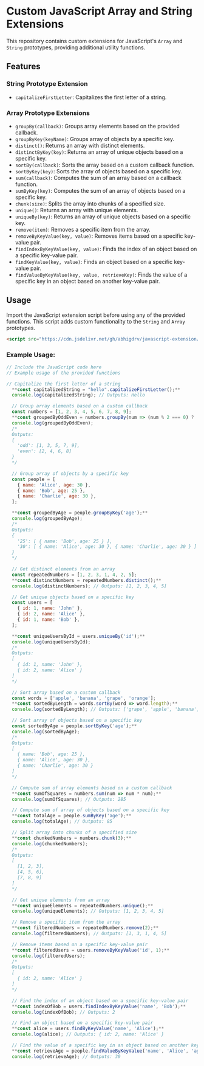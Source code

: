 # Custom JavaScript Array and String Extensions

This repository contains custom extensions for JavaScript's `Array` and `String` prototypes, providing additional utility functions.

## Features

### String Prototype Extension

- `capitalizeFirstLetter`: Capitalizes the first letter of a string.

### Array Prototype Extensions

- `groupBy(callback)`: Groups array elements based on the provided callback.
- `groupByKey(keyName)`: Groups array of objects by a specific key.
- `distinct()`: Returns an array with distinct elements.
- `distinctByKey(key)`: Returns an array of unique objects based on a specific key.
- `sortBy(callback)`: Sorts the array based on a custom callback function.
- `sortByKey(key)`: Sorts the array of objects based on a specific key.
- `sum(callback)`: Computes the sum of an array based on a callback function.
- `sumByKey(key)`: Computes the sum of an array of objects based on a specific key.
- `chunk(size)`: Splits the array into chunks of a specified size.
- `unique()`: Returns an array with unique elements.
- `uniqueBy(key)`: Returns an array of unique objects based on a specific key.
- `remove(item)`: Removes a specific item from the array.
- `removeByKeyValue(key, value)`: Removes items based on a specific key-value pair.
- `findIndexByKeyValue(key, value)`: Finds the index of an object based on a specific key-value pair.
- `findKeyValue(key, value)`: Finds an object based on a specific key-value pair.
- `findValueByKeyValue(key, value, retrieveKey)`: Finds the value of a specific key in an object based on another key-value pair.

## Usage

Import the JavaScript extension script before using any of the provided functions. This script adds custom functionality to the `String` and `Array` prototypes.

```html
<script src="https://cdn.jsdelivr.net/gh/abhigdrv/javascript-extension/js-extension.js"></script>
```

### Example Usage:

```javascript
// Include the JavaScript code here
// Example usage of the provided functions

// Capitalize the first letter of a string
  **const capitalizedString = "hello".capitalizeFirstLetter();**
  console.log(capitalizedString); // Outputs: Hello

  // Group array elements based on a custom callback
  const numbers = [1, 2, 3, 4, 5, 6, 7, 8, 9];
  **const groupedByOddEven = numbers.groupBy(num => (num % 2 === 0) ? 'even' : 'odd');**
  console.log(groupedByOddEven);
  /*
  Outputs:
  {
    'odd': [1, 3, 5, 7, 9],
    'even': [2, 4, 6, 8]
  }
  */

  // Group array of objects by a specific key
  const people = [
    { name: 'Alice', age: 30 },
    { name: 'Bob', age: 25 },
    { name: 'Charlie', age: 30 },
  ];

  **const groupedByAge = people.groupByKey('age');**
  console.log(groupedByAge);
  /*
  Outputs:
  {
    '25': [ { name: 'Bob', age: 25 } ],
    '30': [ { name: 'Alice', age: 30 }, { name: 'Charlie', age: 30 } ]
  }
  */

  // Get distinct elements from an array
  const repeatedNumbers = [1, 2, 3, 1, 4, 2, 5];
  **const distinctNumbers = repeatedNumbers.distinct();**
  console.log(distinctNumbers); // Outputs: [1, 2, 3, 4, 5]

  // Get unique objects based on a specific key
  const users = [
    { id: 1, name: 'John' },
    { id: 2, name: 'Alice' },
    { id: 1, name: 'Bob' },
  ];

  **const uniqueUsersById = users.uniqueBy('id');**
  console.log(uniqueUsersById);
  /*
  Outputs:
  [
    { id: 1, name: 'John' },
    { id: 2, name: 'Alice' }
  ]
  */

  // Sort array based on a custom callback
  const words = ['apple', 'banana', 'grape', 'orange'];
  **const sortedByLength = words.sortBy(word => word.length);**
  console.log(sortedByLength); // Outputs: ['grape', 'apple', 'banana', 'orange']

  // Sort array of objects based on a specific key
  const sortedByAge = people.sortByKey('age');**
  console.log(sortedByAge);
  /*
  Outputs:
  [
    { name: 'Bob', age: 25 },
    { name: 'Alice', age: 30 },
    { name: 'Charlie', age: 30 }
  ]
  */

  // Compute sum of array elements based on a custom callback
  **const sumOfSquares = numbers.sum(num => num * num);**
  console.log(sumOfSquares); // Outputs: 285

  // Compute sum of array of objects based on a specific key
  **const totalAge = people.sumByKey('age');**
  console.log(totalAge); // Outputs: 85

  // Split array into chunks of a specified size
  **const chunkedNumbers = numbers.chunk(3);**
  console.log(chunkedNumbers);
  /*
  Outputs:
  [
    [1, 2, 3],
    [4, 5, 6],
    [7, 8, 9]
  ]
  */

  // Get unique elements from an array
  **const uniqueElements = repeatedNumbers.unique();**
  console.log(uniqueElements); // Outputs: [1, 2, 3, 4, 5]

  // Remove a specific item from the array
  **const filteredNumbers = repeatedNumbers.remove(2);**
  console.log(filteredNumbers); // Outputs: [1, 3, 1, 4, 5]

  // Remove items based on a specific key-value pair
  **const filteredUsers = users.removeByKeyValue('id', 1);**
  console.log(filteredUsers);
  /*
  Outputs:
  [
    { id: 2, name: 'Alice' }
  ]
  */

  // Find the index of an object based on a specific key-value pair
  **const indexOfBob = users.findIndexByKeyValue('name', 'Bob');**
  console.log(indexOfBob); // Outputs: 2

  // Find an object based on a specific key-value pair
  **const alice = users.findByKeyValue('name', 'Alice');**
  console.log(alice); // Outputs: { id: 2, name: 'Alice' }

  // Find the value of a specific key in an object based on another key-value pair
  **const retrieveAge = people.findValueByKeyValue('name', 'Alice', 'age');**
  console.log(retrieveAge); // Outputs: 30
```
